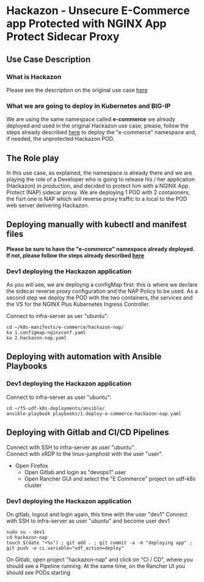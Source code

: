 # Hackazon - Unsecure E-Commerce app Protected with NGINX App Protect Sidecar Proxy 

## Use Case Description

### What is Hackazon

Please see the description on the original use case [here](https://github.com/tomminux/f5-udf-better-together-bp-docs/blob/main/use-cases/e-commerce-hackazon.md#what-is-hackazon)

### What we are going to deploy in Kubernetes and BIG-IP

We are using the same namespace called **e-commerce** we already deployed and used in the original Hackazon use case; please, follow the steps already described [here](https://github.com/tomminux/f5-udf-better-together-bp-docs/blob/main/use-cases/e-commerce-hackazon.md#deploying-manually-with-kubectl-and-manifest-files) to deploy the "e-commerce" namespace and, if needed, the unprotected Hackazon POD.

## The Role play

In this use case, as explained, the namespace is already there and we are playing the role of a Developer who is going to release his / her application (Hackazon) in production, and decided to protect him with a NGINX App Protect (NAP) sidecar proxy. We are deploying 1 POD with 2 contaioners, the fisrt one is NAP which will reverse proxy traffic to a local to the POD web server delivering Hackazon.

## Deploying manually with kubectl and manifest files

**Please be sure to have the "e-commerce" namespace already deployed. If not, please follow the steps already described [here](https://github.com/tomminux/f5-udf-better-together-bp-docs/blob/main/use-cases/e-commerce-hackazon.md#deploying-manually-with-kubectl-and-manifest-files)**

### Dev1 deploying the Hackazon application

As you will see, we are deployng a configMap first: this is where we declare the sidecar reverse proxy configuration and the NAP Policy to be used. As a second step we deploy the POD with the two containers, the services and the VS for the NGINX Plus Kubernetes Ingress Controller. 

Connect to infra-server as uer "ubuntu":

```
cd ~/k8s-manifests/e-commerce/hackazon-nap/
ka 1.configmap-nginxconf.yaml
ka 2.hackazon-nap.yaml
```

## Deploying with automation with Ansible Playbooks

### Dev1 deploying the Hackazon application
Connect to infra-server as user "ubuntu":

```
cd ~/f5-udf-k8s-deployments/ansible/
ansible-playbook playbooks/1.deploy-e-commerce-hackazon-nap.yaml
```

## Deploying with Gitlab and CI/CD Pipelines
Connect with SSH to infra-server as user "ubuntu".  
Connect with xRDP to the linux-jumphost with the user "user".  

- Open Firefox
  - Open Gitlab and login as "devops1" user
  - Open Rancher GUI and select the "E Commerce" project on udf-k8s cluster

### Dev1 deploying the Hackazon application
On gitlab, logout and login again, this time with the user "dev1"
Connect with SSH to infra-server as user "ubuntu" and become user dev1

```
sudo su - dev1
cd hackazon-nap
touch $(date "+%s") ; git add . ; git commit -a -m "deploying app" ; git push -o ci.variable="udf_action=deploy"
```

On Gitlab, open project "hackazon-nap" and click on "CI / CD", where you should see a Pipeline running. At the same time, on the Rancher UI you should see PODs starting
